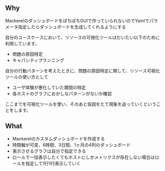 ## Why

MackerelのダッシュボードをぽちぽちGUIで作っていられないのでYamlでパラメータ指定したらダッシュボードを生成してくれるようにする

自分のユースケースにおいて、リソースの可視化ツールはだいたい以下のために利用しています。

* 問題の原因特定
* キャパシティプランニング

自分の行動パターンを考えたときに、問題の原因特定に関して、リソース可視化ツールの使い方として

* ユーザ体験が悪化していた期間の特定
* 各ホストのグラフにおかしなパターンがないか確認

ここまでを可視化ツールを使い、そのあと仮説をたて現象を追っていくということをします。

## What

* Mackerelのカスタムダッシュボードを作成する
* 時間軸が可変、6時間、3日間、1ヶ月の4列のダッシュボード
* 表示させるグラフは自分で指定できる
* ロールで一括表示したくてもホストにしかメトリクスが存在しない場合はロールを指定して1行1行表示していく

